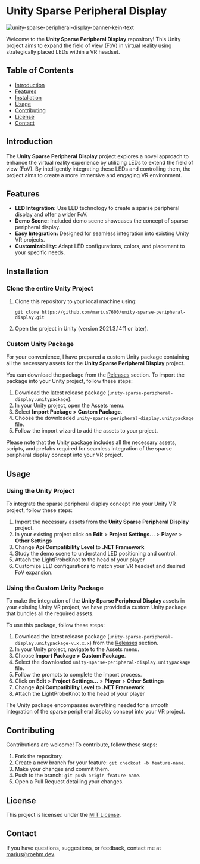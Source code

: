 # Unity Sparse Peripheral Display

![unity-sparse-peripheral-display-banner-kein-text](https://github.com/marius7600/unity-sparse-peripheral-display/assets/56048471/ba9a7693-6d8c-46ef-b5e3-b710f532049e)



Welcome to the **Unity Sparse Peripheral Display** repository! This Unity project aims to expand the field of view (FoV) in virtual reality using strategically placed LEDs within a VR headset.

## Table of Contents

- [Introduction](#introduction)
- [Features](#features)
- [Installation](#installation)
- [Usage](#usage)
- [Contributing](#contributing)
- [License](#license)
- [Contact](#contact)

## Introduction

The **Unity Sparse Peripheral Display** project explores a novel approach to enhance the virtual reality experience by utilizing LEDs to extend the field of view (FoV). By intelligently integrating these LEDs and controlling them, the project aims to create a more immersive and engaging VR environment.

## Features

- **LED Integration:** Use LED technology to create a sparse peripheral display and offer a wider FoV.
- **Demo Scene:** Included demo scene showcases the concept of sparse peripheral display.
- **Easy Integration:** Designed for seamless integration into existing Unity VR projects.
- **Customizability:** Adapt LED configurations, colors, and placement to your specific needs.

## Installation

### Clone the entire Unity Project

1. Clone this repository to your local machine using:

   ```
   git clone https://github.com/marius7600/unity-sparse-peripheral-display.git
   ```

2. Open the project in Unity (version 2021.3.14f1 or later).

### Custom Unity Package

For your convenience, I have prepared a custom Unity package containing all the necessary assets for the **Unity Sparse Peripheral Display** project.

You can download the package from the [Releases](https://github.com/marius7600/unity-sparse-peripheral-display/releases) section. To import the package into your Unity project, follow these steps:

1. Download the latest release package (`unity-sparse-peripheral-display.unitypackage`).
2. In your Unity project, open the Assets menu.
3. Select **Import Package > Custom Package**.
4. Choose the downloaded `unity-sparse-peripheral-display.unitypackage` file.
5. Follow the import wizard to add the assets to your project.

Please note that the Unity package includes all the necessary assets, scripts, and prefabs required for seamless integration of the sparse peripheral display concept into your VR project.

## Usage

### Using the Unity Project

To integrate the sparse peripheral display concept into your Unity VR project, follow these steps:

1. Import the necessary assets from the **Unity Sparse Peripheral Display** project.
2. In your existing project click on **Edit** > **Project Settings...** > **Player** > **Other Settings**
3. Change **Api Compatibility Level** to **.NET Framework**
4. Study the demo scene to understand LED positioning and control.
5. Attach the LightProbeKnot to the head of your player
6. Customize LED configurations to match your VR headset and desired FoV expansion.

### Using the Custom Unity Package

To make the integration of the **Unity Sparse Peripheral Display** assets in your existing Unity VR project, we have provided a custom Unity package that bundles all the required assets.

To use this package, follow these steps:

1. Download the latest release package (`unity-sparse-peripheral-display.unitypackage-v.x.x.x`) from the [Releases](https://github.com/marius7600/unity-sparse-peripheral-display/releases) section.
2. In your Unity project, navigate to the Assets menu.
3. Choose **Import Package > Custom Package**.
4. Select the downloaded `unity-sparse-peripheral-display.unitypackage` file.
5. Follow the prompts to complete the import process.
6. Click on **Edit** > **Project Settings...** > **Player** > **Other Settings**
7. Change **Api Compatibility Level** to **.NET Framework**
8. Attach the LightProbeKnot to the head of your player

The Unity package encompasses everything needed for a smooth integration of the sparse peripheral display concept into your VR project.

## Contributing

Contributions are welcome! To contribute, follow these steps:

1. Fork the repository.
2. Create a new branch for your feature: `git checkout -b feature-name`.
3. Make your changes and commit them.
4. Push to the branch: `git push origin feature-name`.
5. Open a Pull Request detailing your changes.

## License

This project is licensed under the [MIT License](LICENSE).

## Contact

If you have questions, suggestions, or feedback, contact me at [marius@roehm.dev](mailto:marius@roehm.dev).

